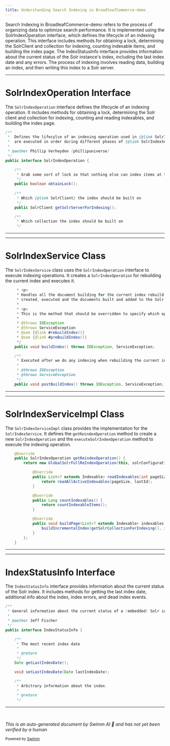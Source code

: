 ```yaml
---
title: Understanding Search Indexing in BroadleafCommerce-demo
---
```

Search Indexing in BroadleafCommerce-demo refers to the process of organizing data to optimize search performance. It is implemented using the SolrIndexOperation interface, which defines the lifecycle of an indexing operation. This interface includes methods for obtaining a lock, determining the SolrClient and collection for indexing, counting indexable items, and building the index page. The IndexStatusInfo interface provides information about the current status of the Solr instance's index, including the last index date and any errors. The process of indexing involves reading data, building an index, and then writing this index to a Solr server.

<SwmSnippet path="/core/broadleaf-framework/src/main/java/org/broadleafcommerce/core/search/service/solr/index/SolrIndexOperation.java" line="30">

---

# SolrIndexOperation Interface

The `SolrIndexOperation` interface defines the lifecycle of an indexing operation. It includes methods for obtaining a lock, determining the Solr client and collection for indexing, counting and reading indexables, and building the index page.

```java
/**
 *  Defines the lifecylce of an indexing operation used in {@link SolrIndexService}. Each of the methods in this interface
 *  are executed in order during different phases of {@link SolrIndexService#executeSolrIndexOperation(SolrIndexOperation)}.
 *
 * @author Phillip Verheyden (phillipuniverse)
 */
public interface SolrIndexOperation {

    /**
     * Grab some sort of lock so that nothing else can index items at the same time
     */
    public boolean obtainLock();
    
    /**
     * Which {@link SolrClient} the index should be built on
     */
    public SolrClient getSolrServerForIndexing();

    /**
     * Which collection the index should be built on
     */
```

---

</SwmSnippet>

<SwmSnippet path="/core/broadleaf-framework/src/main/java/org/broadleafcommerce/core/search/service/solr/index/SolrIndexService.java" line="71">

---

# SolrIndexService Class

The `SolrIndexService` class uses the `SolrIndexOperation` interface to execute indexing operations. It creates a `SolrIndexOperation` for rebuilding the current index and executes it.

```java
     * <p>
     * Handles all the document building for the current index rebuild. This is where all of the SolrIndexOperation's need to be
     * created, executed and the documents built and added to the Solr index
     * 
     * <p>
     * This is the method that should be overridden to specify which operations should be run to build the correct index.
     *
     * @throws IOException
     * @throws ServiceException
     * @see {@link #rebuildIndex()}
     * @see {@link #preBuildIndex()}
     */
    public void buildIndex() throws IOException, ServiceException;

    /**
     * Executed after we do any indexing when rebuilding the current index. Usually this handles optimizing the index and swapping the cores.
     *
     * @throws IOException
     * @throws ServiceException
     */
    public void postBuildIndex() throws IOException, ServiceException;
```

---

</SwmSnippet>

<SwmSnippet path="/core/broadleaf-framework/src/main/java/org/broadleafcommerce/core/search/service/solr/index/SolrIndexServiceImpl.java" line="213">

---

# SolrIndexServiceImpl Class

The `SolrIndexServiceImpl` class provides the implementation for the `SolrIndexService`. It defines the `getReindexOperation` method to create a new `SolrIndexOperation` and the `executeSolrIndexOperation` method to execute the indexing operation.

```java
    @Override
    public SolrIndexOperation getReindexOperation() {
        return new GlobalSolrFullReIndexOperation(this, solrConfiguration, shs, errorOnConcurrentReIndex) {

            @Override
            public List<? extends Indexable> readIndexables(int pageSize, Long lastId) {
                return readAllActiveIndexables(pageSize, lastId);
            }

            @Override
            public Long countIndexables() {
                return countIndexableItems();
            }

            @Override
            public void buildPage(List<? extends Indexable> indexables) throws ServiceException {
                buildIncrementalIndex(getSolrCollectionForIndexing(), indexables, getSolrServerForIndexing());
            }
        };
    }

```

---

</SwmSnippet>

<SwmSnippet path="/core/broadleaf-framework/src/main/java/org/broadleafcommerce/core/search/service/solr/index/IndexStatusInfo.java" line="23">

---

# IndexStatusInfo Interface

The `IndexStatusInfo` interface provides information about the current status of the Solr index. It includes methods for getting the last index date, additional info about the index, index errors, and dead index events.

```java
/**
 * General information about the current status of a (embedded) Solr instance's index
 *
 * @author Jeff Fischer
 */
public interface IndexStatusInfo {

    /**
     * The most recent index date
     *
     * @return
     */
    Date getLastIndexDate();

    void setLastIndexDate(Date lastIndexDate);

    /**
     * Arbitrary information about the index.
     *
     * @return
     */
```

---

</SwmSnippet>

&nbsp;

*This is an auto-generated document by Swimm AI 🌊 and has not yet been verified by a human*

<SwmMeta version="3.0.0" repo-id="Z2l0aHViJTNBJTNBQnJvYWRsZWFmQ29tbWVyY2UtZGVtbyUzQSUzQWdpbGFkbmF2b3Q=" repo-name="BroadleafCommerce-demo" doc-type="overview"><sup>Powered by [Swimm](/)</sup></SwmMeta>
